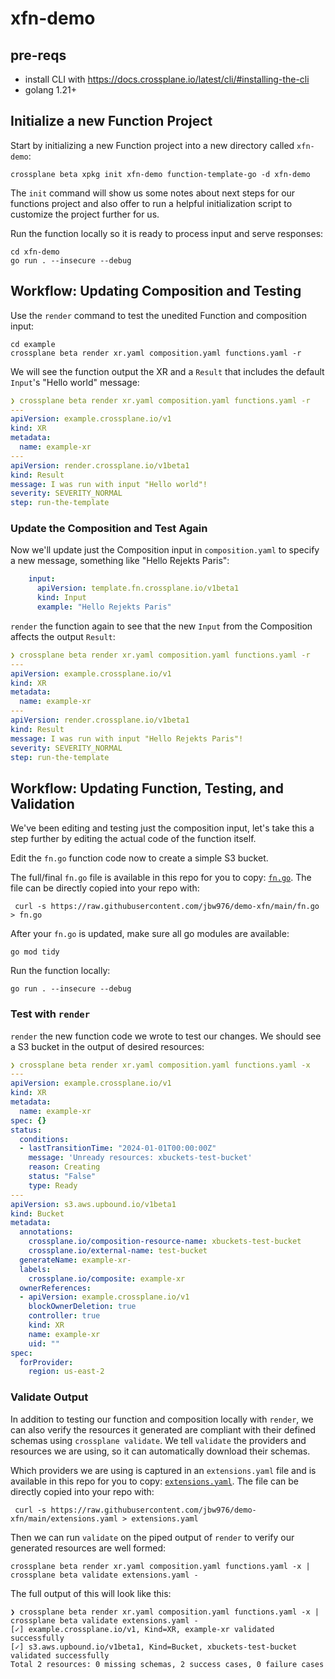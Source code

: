 # xfn-demo

## pre-reqs

* install CLI with https://docs.crossplane.io/latest/cli/#installing-the-cli
* golang 1.21+

## Initialize a new Function Project

Start by initializing a new Function project into a new directory called
`xfn-demo`:
```
crossplane beta xpkg init xfn-demo function-template-go -d xfn-demo
```

The `init` command will show us some notes about next steps for our functions
project and also offer to run a helpful initialization script to customize the
project further for us.

Run the function locally so it is ready to process input and serve responses:
```
cd xfn-demo
go run . --insecure --debug
```

## Workflow: Updating Composition and Testing

Use the `render` command to test the unedited Function and composition input:
```
cd example
crossplane beta render xr.yaml composition.yaml functions.yaml -r
```

We will see the function output the XR and a `Result` that includes the default
`Input`'s "Hello world" message:
```yaml
❯ crossplane beta render xr.yaml composition.yaml functions.yaml -r
---
apiVersion: example.crossplane.io/v1
kind: XR
metadata:
  name: example-xr
---
apiVersion: render.crossplane.io/v1beta1
kind: Result
message: I was run with input "Hello world"!
severity: SEVERITY_NORMAL
step: run-the-template
```

### Update the Composition and Test Again

Now we'll update just the Composition input in `composition.yaml` to specify a
new message, something like "Hello Rejekts Paris":
```yaml
    input:
      apiVersion: template.fn.crossplane.io/v1beta1
      kind: Input
      example: "Hello Rejekts Paris"
```

`render` the function again to see that the new `Input` from the Composition
affects the output `Result`:
```yaml
❯ crossplane beta render xr.yaml composition.yaml functions.yaml -r
---
apiVersion: example.crossplane.io/v1
kind: XR
metadata:
  name: example-xr
---
apiVersion: render.crossplane.io/v1beta1
kind: Result
message: I was run with input "Hello Rejekts Paris"!
severity: SEVERITY_NORMAL
step: run-the-template
```

## Workflow: Updating Function, Testing, and Validation

We've been editing and testing just the composition input, let's take this a
step further by editing the actual code of the function itself.

Edit the `fn.go` function code now to create a simple S3 bucket.

The full/final `fn.go` file is available in this repo for you to copy:
[`fn.go`](./fn.go). The file can be directly copied into your repo with:
```console
 curl -s https://raw.githubusercontent.com/jbw976/demo-xfn/main/fn.go > fn.go
 ```

After your `fn.go` is updated, make sure all go modules are available: 
```
go mod tidy
```

Run the function locally:
```
go run . --insecure --debug
```

### Test with `render`

`render` the new function code we wrote to test our changes.  We should see a S3
bucket in the output of desired resources:
```yaml
❯ crossplane beta render xr.yaml composition.yaml functions.yaml -x
---
apiVersion: example.crossplane.io/v1
kind: XR
metadata:
  name: example-xr
spec: {}
status:
  conditions:
  - lastTransitionTime: "2024-01-01T00:00:00Z"
    message: 'Unready resources: xbuckets-test-bucket'
    reason: Creating
    status: "False"
    type: Ready
---
apiVersion: s3.aws.upbound.io/v1beta1
kind: Bucket
metadata:
  annotations:
    crossplane.io/composition-resource-name: xbuckets-test-bucket
    crossplane.io/external-name: test-bucket
  generateName: example-xr-
  labels:
    crossplane.io/composite: example-xr
  ownerReferences:
  - apiVersion: example.crossplane.io/v1
    blockOwnerDeletion: true
    controller: true
    kind: XR
    name: example-xr
    uid: ""
spec:
  forProvider:
    region: us-east-2
```

### Validate Output

In addition to testing our function and composition locally with `render`, we
can also verify the resources it generated are compliant with their defined
schemas using `crossplane validate`. We tell `validate` the providers and
resources we are using, so it can automatically download their schemas.

Which providers we are using is captured in an `extensions.yaml` file and is
available in this repo for you to copy: [`extensions.yaml`](./extensions.yaml).
The file can be directly copied into your repo with:
```console
 curl -s https://raw.githubusercontent.com/jbw976/demo-xfn/main/extensions.yaml > extensions.yaml
 ```

Then we can run `validate` on the piped output of `render` to verify our
generated resources are well formed:
```console
crossplane beta render xr.yaml composition.yaml functions.yaml -x | crossplane beta validate extensions.yaml -
```

The full output of this will look like this:
```console
❯ crossplane beta render xr.yaml composition.yaml functions.yaml -x | crossplane beta validate extensions.yaml -
[✓] example.crossplane.io/v1, Kind=XR, example-xr validated successfully
[✓] s3.aws.upbound.io/v1beta1, Kind=Bucket, xbuckets-test-bucket validated successfully
Total 2 resources: 0 missing schemas, 2 success cases, 0 failure cases
```